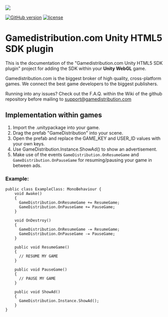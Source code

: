 ![](https://i.imgur.com/TiysCcT.png)

[![GitHub version](https://img.shields.io/badge/version-1.0.0-green.svg)](https://github.com/GameDistribution/gd-sdk-unity/)
[![license](https://img.shields.io/github/license/mashape/apistatus.svg)](https://github.com/GameDistribution/gd-sdk-unity/blob/master/LICENSE)

# Gamedistribution.com Unity HTML5 SDK plugin
This is the documentation of the "Gamedistribution.com Unity HTML5 SDK plugin" project for adding the SDK within your <strong>Unity WebGL</strong> game.

Gamedistribution.com is the biggest broker of high quality, cross-platform games. We connect the best game developers to the biggest publishers.

Running into any issues? Check out the F.A.Q. within the Wiki of the github repository before mailing to <a href="support@gamedistribution.com" target="_blank">support@gamedistribution.com</a>

## Implementation within games
 1. Import the .unitypackage into your game.
 1. Drag the prefab "GameDistribution" into your scene.
 1. Open the prefab and replace the GAME_KEY and USER_ID values with your own keys.
 1. Use GameDistribution.Instance.ShowAd() to show an advertisement.
 1. Make use of the events `GameDistribution.OnResumeGame` and `GameDistribution.OnPauseGame` for resuming/pausing your game in between ads.

### Example:

```
public class ExampleClass: MonoBehaviour {
	void Awake()
	{
	  GameDistribution.OnResumeGame += ResumeGame;
	  GameDistribution.OnPauseGame += PauseGame;
	}
	
	void OnDestroy()
	{
	  GameDistribution.OnResumeGame -= ResumeGame;
	  GameDistribution.OnPauseGame -= PauseGame;
	}

	public void ResumeGame()
	{
	  // RESUME MY GAME
	}

	public void PauseGame()
	{
	  // PAUSE MY GAME
	}

	public void ShowAd()
	{
	  GameDistribution.Instance.ShowAd();	
	}
}
```
